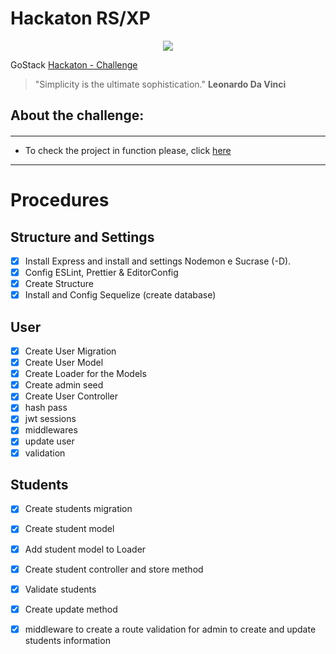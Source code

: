 #  Hackaton RS/XP


<p align="center">
  <img src="https://rocketseat.com.br/static/images/experience/man_computer.svg">


   GoStack
  [Hackaton - Challenge](#)

   > "Simplicity is the ultimate sophistication." **Leonardo Da Vinci**
</p>

## **About the challenge:**
####
--------------------------------------------------------------

* To check the project in function please, click [here](#)


--------------------------------------------------------------
# Procedures

## Structure and Settings
- [x] Install Express and install and settings Nodemon e Sucrase (-D).
- [x] Config ESLint, Prettier & EditorConfig
- [x] Create Structure
- [x] Install and Config Sequelize (create database)

## User
- [x] Create User Migration
- [x] Create User Model
- [x] Create Loader for the Models
- [x] Create admin seed
- [x] Create User Controller
- [x] hash pass
- [x] jwt sessions
- [x] middlewares
- [x] update user
- [x] validation

## Students
- [x] Create students migration
- [x] Create student model
- [x] Add student model to Loader
- [x] Create student controller and store method
- [x] Validate students
- [x] Create update method
- [x] middleware to create a route validation for admin to create and update students information


